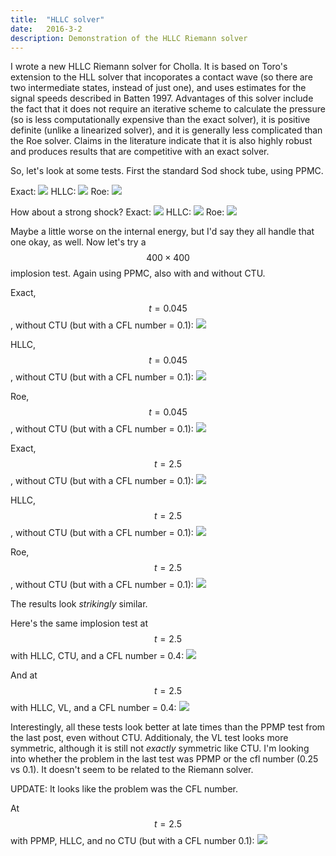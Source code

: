 ```yaml
---
title:  "HLLC solver"
date:   2016-3-2
description: Demonstration of the HLLC Riemann solver 
---
```


I wrote a new HLLC Riemann solver for Cholla. It is 
based on Toro's extension to the HLL solver that incoporates a contact wave (so
there are two intermediate states, instead of just one), and uses estimates for the
signal speeds described in Batten 1997. Advantages of this solver include the fact that
it does not require an iterative scheme to calculate the pressure (so is less computationally expensive
than the exact solver), it is positive definite (unlike a linearized solver), and it is generally
less complicated than the Roe solver. Claims in the literature indicate that it is also 
highly robust and produces results that are competitive with an exact solver.

So, let's look at some tests. First the standard Sod shock tube, using PPMC.


Exact:
<img src="{{ site.url }}assets/images/sod_exact.png">
HLLC:
<img src="{{ site.url }}assets/images/sod_hllc.png">
Roe:
<img src="{{ site.url }}assets/images/sod_roe.png">

How about a strong shock?
Exact:
<img src="{{ site.url }}assets/images/strong_shock_exact.png">
HLLC:
<img src="{{ site.url }}assets/images/strong_shock_hllc.png">
Roe:
<img src="{{ site.url }}assets/images/strong_shock_roe.png">


Maybe a little worse on the internal energy, but I'd say they all handle that one okay, as well.
Now let's try a $$400\times400$$ implosion test. Again using PPMC, also with
and without CTU.


Exact, $$t = 0.045$$, without CTU (but with a CFL number = 0.1):
<img src="{{ site.url }}assets/images/implosion_early_exact.png">

HLLC, $$t = 0.045$$, without CTU (but with a CFL number = 0.1):
<img src="{{ site.url }}assets/images/implosion_early_hllc.png">

Roe, $$t = 0.045$$, without CTU (but with a CFL number = 0.1):
<img src="{{ site.url }}assets/images/implosion_early_roe.png">

Exact, $$t = 2.5$$, without CTU (but with a CFL number = 0.1):
<img src="{{ site.url }}assets/images/implosion_late_exact.png">

HLLC, $$t = 2.5$$, without CTU (but with a CFL number = 0.1):
<img src="{{ site.url }}assets/images/implosion_late_hllc.png">

Roe, $$t = 2.5$$, without CTU (but with a CFL number = 0.1):
<img src="{{ site.url }}assets/images/implosion_late_hllc.png">

The results look *strikingly* similar.

Here's the same implosion test at $$t = 2.5$$ with HLLC, CTU, and a CFL number = 0.4:
<img src="{{ site.url }}assets/images/implosion_late_hllc_CTU.png">

And at $$t = 2.5$$ with HLLC, VL, and a CFL number = 0.4: 
<img src="{{ site.url }}assets/images/implosion_late_hllc_VL.png">

Interestingly, all these tests look better at late times than the PPMP test from the last post, 
even without CTU. Additionaly, the VL test looks more symmetric, although it is still not *exactly*
symmetric like CTU. I'm looking into whether the problem in the last test was PPMP or the cfl number (0.25 vs 0.1). 
It doesn't seem to be related to the Riemann solver.

UPDATE: It looks like the problem was the CFL number.

At $$t = 2.5$$ with PPMP, HLLC, and no CTU (but with a CFL number 0.1):
<img src="{{ site.url }}assets/images/implosion_late_PPMP_hllc.png">

